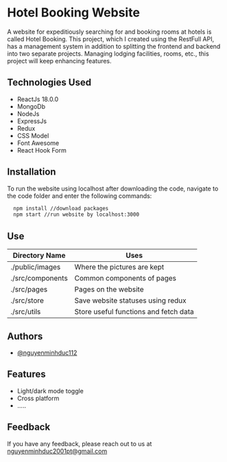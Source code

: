 # Hotel Booking Website
A website for expeditiously searching for and booking rooms at hotels is called Hotel Booking. This project, which I created using the RestFull API, has a management system in addition to splitting the frontend and backend into two separate projects. Managing lodging facilities, rooms, etc., this project will keep enhancing features.

## Technologies Used
- ReactJs 18.0.0
- MongoDb 
- NodeJs 
- ExpressJs
- Redux
- CSS Model
- Font Awesome
- React Hook Form

## Installation

To run the website using localhost after downloading the code, navigate to the code folder and enter the following commands:

```bash
  npm install //download packages
  npm start //run website by localhost:3000
```
## Use

| Directory Name | Uses |
|--------------|-------|
| ./public/images | Where the pictures are kept |
| ./src/components | Common components of pages |
| ./src/pages | Pages on the website | 
| ./src/store | Save website statuses using redux | 
| ./src/utils | Store useful functions and fetch data | 

## Authors

- [@nguyenminhduc112](https://github.com/nguyenminhduc112)

## Features

- Light/dark mode toggle
- Cross platform
- .....

## Feedback

If you have any feedback, please reach out to us at nguyenminhduc2001pt@gmail.com



